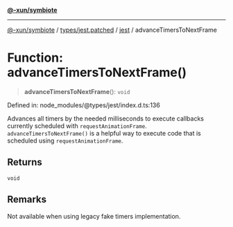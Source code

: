 [**@-xun/symbiote**](../../../../../README.md)

***

[@-xun/symbiote](../../../../../README.md) / [types/jest.patched](../../../README.md) / [jest](../README.md) / advanceTimersToNextFrame

# Function: advanceTimersToNextFrame()

> **advanceTimersToNextFrame**(): `void`

Defined in: node\_modules/@types/jest/index.d.ts:136

Advances all timers by the needed milliseconds to execute callbacks currently scheduled with `requestAnimationFrame`.
`advanceTimersToNextFrame()` is a helpful way to execute code that is scheduled using `requestAnimationFrame`.

## Returns

`void`

## Remarks

Not available when using legacy fake timers implementation.
